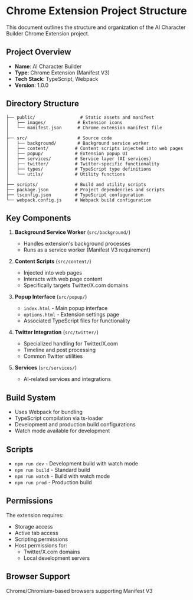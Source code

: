 # Chrome Extension Project Structure

This document outlines the structure and organization of the AI Character Builder Chrome Extension project.

## Project Overview
- **Name**: AI Character Builder
- **Type**: Chrome Extension (Manifest V3)
- **Tech Stack**: TypeScript, Webpack
- **Version**: 1.0.0

## Directory Structure

```
├── public/                 # Static assets and manifest
│   ├── images/            # Extension icons
│   └── manifest.json      # Chrome extension manifest file
│
├── src/                   # Source code
│   ├── background/        # Background service worker
│   ├── content/          # Content scripts injected into web pages
│   ├── popup/            # Extension popup UI
│   ├── services/         # Service layer (AI services)
│   ├── twitter/          # Twitter-specific functionality
│   ├── types/            # TypeScript type definitions
│   └── utils/            # Utility functions
│
├── scripts/              # Build and utility scripts
├── package.json          # Project dependencies and scripts
├── tsconfig.json         # TypeScript configuration
└── webpack.config.js     # Webpack build configuration
```

## Key Components

1. **Background Service Worker** (`src/background/`)
   - Handles extension's background processes
   - Runs as a service worker (Manifest V3 requirement)

2. **Content Scripts** (`src/content/`)
   - Injected into web pages
   - Interacts with web page content
   - Specifically targets Twitter/X.com domains

3. **Popup Interface** (`src/popup/`)
   - `index.html` - Main popup interface
   - `options.html` - Extension settings page
   - Associated TypeScript files for functionality

4. **Twitter Integration** (`src/twitter/`)
   - Specialized handling for Twitter/X.com
   - Timeline and post processing
   - Common Twitter utilities

5. **Services** (`src/services/`)
   - AI-related services and integrations

## Build System

- Uses Webpack for bundling
- TypeScript compilation via ts-loader
- Development and production build configurations
- Watch mode available for development

## Scripts

- `npm run dev` - Development build with watch mode
- `npm run build` - Standard build
- `npm run watch` - Build with watch mode
- `npm run prod` - Production build

## Permissions

The extension requires:
- Storage access
- Active tab access
- Scripting permissions
- Host permissions for:
  - Twitter/X.com domains
  - Local development servers

## Browser Support

Chrome/Chromium-based browsers supporting Manifest V3
